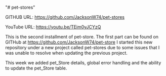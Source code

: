 "# pet-stores" 


GITHUB URL: https://github.com/JacksonW74/pet-stores

YouTube URL: https://youtu.be/TEim0yJCYzQ


This is the second installment of pet-store. The first part can be found on GITHub at https://github.com/JacksonW74/pet-store
I started this new repository under a new project called pet-stores due to some issues 
that I was unable to resolve when updating the previous project.

This week we added pet_Store details, global error handling and the ability to update the pet_Store table.
